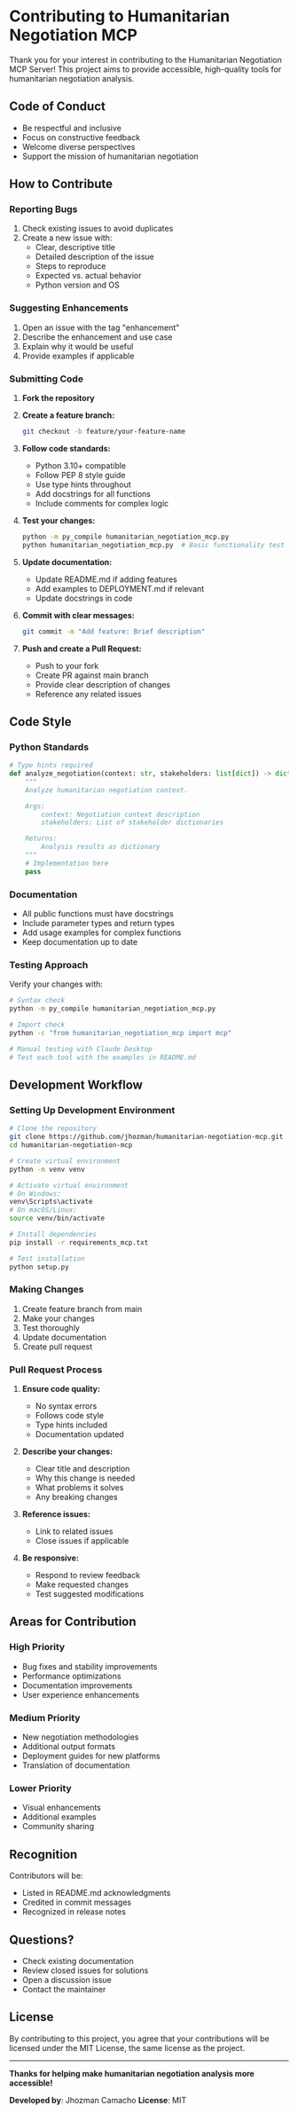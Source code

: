 # Contributing to Humanitarian Negotiation MCP

Thank you for your interest in contributing to the Humanitarian Negotiation MCP Server! This project aims to provide accessible, high-quality tools for humanitarian negotiation analysis.

## Code of Conduct

- Be respectful and inclusive
- Focus on constructive feedback
- Welcome diverse perspectives
- Support the mission of humanitarian negotiation

## How to Contribute

### Reporting Bugs

1. Check existing issues to avoid duplicates
2. Create a new issue with:
   - Clear, descriptive title
   - Detailed description of the issue
   - Steps to reproduce
   - Expected vs. actual behavior
   - Python version and OS

### Suggesting Enhancements

1. Open an issue with the tag "enhancement"
2. Describe the enhancement and use case
3. Explain why it would be useful
4. Provide examples if applicable

### Submitting Code

1. **Fork the repository**
2. **Create a feature branch:**
   ```bash
   git checkout -b feature/your-feature-name
   ```

3. **Follow code standards:**
   - Python 3.10+ compatible
   - Follow PEP 8 style guide
   - Use type hints throughout
   - Add docstrings for all functions
   - Include comments for complex logic

4. **Test your changes:**
   ```bash
   python -m py_compile humanitarian_negotiation_mcp.py
   python humanitarian_negotiation_mcp.py  # Basic functionality test
   ```

5. **Update documentation:**
   - Update README.md if adding features
   - Add examples to DEPLOYMENT.md if relevant
   - Update docstrings in code

6. **Commit with clear messages:**
   ```bash
   git commit -m "Add feature: Brief description"
   ```

7. **Push and create a Pull Request:**
   - Push to your fork
   - Create PR against main branch
   - Provide clear description of changes
   - Reference any related issues

## Code Style

### Python Standards

```python
# Type hints required
def analyze_negotiation(context: str, stakeholders: list[dict]) -> dict:
    """
    Analyze humanitarian negotiation context.

    Args:
        context: Negotiation context description
        stakeholders: List of stakeholder dictionaries

    Returns:
        Analysis results as dictionary
    """
    # Implementation here
    pass
```

### Documentation

- All public functions must have docstrings
- Include parameter types and return types
- Add usage examples for complex functions
- Keep documentation up to date

### Testing Approach

Verify your changes with:

```bash
# Syntax check
python -m py_compile humanitarian_negotiation_mcp.py

# Import check
python -c "from humanitarian_negotiation_mcp import mcp"

# Manual testing with Claude Desktop
# Test each tool with the examples in README.md
```

## Development Workflow

### Setting Up Development Environment

```bash
# Clone the repository
git clone https://github.com/jhozman/humanitarian-negotiation-mcp.git
cd humanitarian-negotiation-mcp

# Create virtual environment
python -m venv venv

# Activate virtual environment
# On Windows:
venv\Scripts\activate
# On macOS/Linux:
source venv/bin/activate

# Install dependencies
pip install -r requirements_mcp.txt

# Test installation
python setup.py
```

### Making Changes

1. Create feature branch from main
2. Make your changes
3. Test thoroughly
4. Update documentation
5. Create pull request

### Pull Request Process

1. **Ensure code quality:**
   - No syntax errors
   - Follows code style
   - Type hints included
   - Documentation updated

2. **Describe your changes:**
   - Clear title and description
   - Why this change is needed
   - What problems it solves
   - Any breaking changes

3. **Reference issues:**
   - Link to related issues
   - Close issues if applicable

4. **Be responsive:**
   - Respond to review feedback
   - Make requested changes
   - Test suggested modifications

## Areas for Contribution

### High Priority

- Bug fixes and stability improvements
- Performance optimizations
- Documentation improvements
- User experience enhancements

### Medium Priority

- New negotiation methodologies
- Additional output formats
- Deployment guides for new platforms
- Translation of documentation

### Lower Priority

- Visual enhancements
- Additional examples
- Community sharing

## Recognition

Contributors will be:
- Listed in README.md acknowledgments
- Credited in commit messages
- Recognized in release notes

## Questions?

- Check existing documentation
- Review closed issues for solutions
- Open a discussion issue
- Contact the maintainer

## License

By contributing to this project, you agree that your contributions will be licensed under the MIT License, the same license as the project.

---

**Thanks for helping make humanitarian negotiation analysis more accessible!**

**Developed by**: Jhozman Camacho
**License**: MIT
